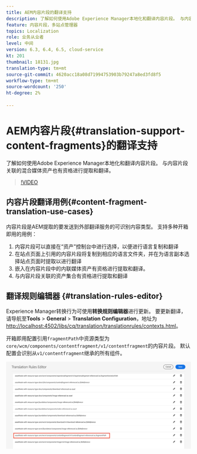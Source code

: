 ```yaml
---
title: AEM内容片段的翻译支持
description: 了解如何使用Adobe Experience Manager本地化和翻译内容片段。 与内容片段关联的混合媒体资产也有资格进行提取和翻译。
feature: 内容片段，多站点管理器
topics: Localization
role: 业务从业者
level: 中间
version: 6.3, 6.4, 6.5, cloud-service
kt: 201
thumbnail: 18131.jpg
translation-type: tm+mt
source-git-commit: 4620acc18a08d71994753903b79247a8ed3fd8f5
workflow-type: tm+mt
source-wordcount: '250'
ht-degree: 2%

---
```



# AEM内容片段{#translation-support-content-fragments}的翻译支持

了解如何使用Adobe Experience Manager本地化和翻译内容片段。 与内容片段关联的混合媒体资产也有资格进行提取和翻译。

>[!VIDEO](https://video.tv.adobe.com/v/18131/?quality=12&learn=on)

## 内容片段翻译用例{#content-fragment-translation-use-cases}

内容片段是AEM提取的要发送到外部翻译服务的可识别内容类型。 支持多种开箱即用的用例：

1. 内容片段可以直接在“资产”控制台中进行选择，以便进行语言复制和翻译
2. 在站点页面上引用的内容片段将复制到相应的语言文件夹，并在为语言副本选择站点页面时提取以进行翻译
3. 嵌入在内容片段中的内联媒体资产有资格进行提取和翻译。
4. 与内容片段关联的资产集合有资格进行提取和翻译

## 翻译规则编辑器 {#translation-rules-editor}

Experience Manager转换行为可使用&#x200B;**转换规则编辑器**&#x200B;进行更新。 要更新翻译，请导航至&#x200B;**Tools** > **General** > **Translation Configuration**，地址为[http://localhost:4502/libs/cq/translation/translationrules/contexts.html](http://localhost:4502/libs/cq/translation/translationrules/contexts.html)。

开箱即用配置引用`fragmentPath`中资源类型为`core/wcm/components/contentfragment/v1/contentfragment`的内容片段。 默认配置会识别从`v1/contentfragment`继承的所有组件。

![翻译规则编辑器](assets/translation-configuration.png)
